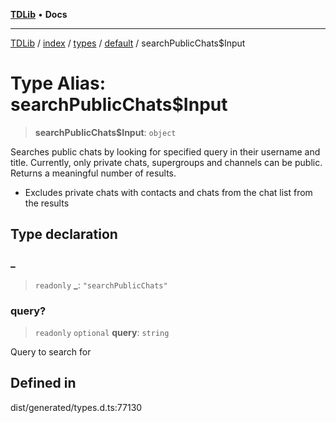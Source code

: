 [**TDLib**](../../../../../../README.md) • **Docs**

***

[TDLib](../../../../../../modules.md) / [index](../../../../../README.md) / [types](../../../README.md) / [default](../README.md) / searchPublicChats$Input

# Type Alias: searchPublicChats$Input

> **searchPublicChats$Input**: `object`

Searches public chats by looking for specified query in their username and title. Currently, only private chats, supergroups and channels can be public. Returns a meaningful number of results.

- Excludes private chats with contacts and chats from the chat list from the results

## Type declaration

### \_

> `readonly` **\_**: `"searchPublicChats"`

### query?

> `readonly` `optional` **query**: `string`

Query to search for

## Defined in

dist/generated/types.d.ts:77130
